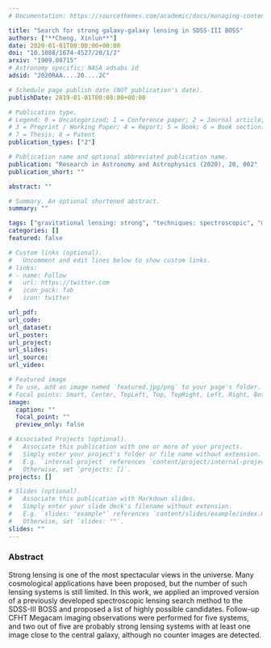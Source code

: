 ```yaml
---
# Documentation: https://sourcethemes.com/academic/docs/managing-content/

title: "Search for strong galaxy-galaxy lensing in SDSS-III BOSS"
authors: ["**Cheng, Xinlun**"]
date: 2020-01-01T00:00:00+00:00
doi: "10.1088/1674-4527/20/1/2"
arxiv: "1909.08715"
# Astronomy specific: NASA adsabs id
adsid: "2020RAA....20....2C"

# Schedule page publish date (NOT publication's date).
publishDate: 2019-01-01T00:00:00+00:00

# Publication type.
# Legend: 0 = Uncategorized; 1 = Conference paper; 2 = Journal article;
# 3 = Preprint / Working Paper; 4 = Report; 5 = Book; 6 = Book section;
# 7 = Thesis; 8 = Patent
publication_types: ["2"]

# Publication name and optional abbreviated publication name.
publication: "Research in Astronomy and Astrophysics (2020), 20, 002"
publication_short: ""

abstract: ""

# Summary. An optional shortened abstract.
summary: ""

tags: ["gravitational lensing: strong", "techniques: spectroscopic", "methods: data analysis"]
categories: []
featured: false

# Custom links (optional).
#   Uncomment and edit lines below to show custom links.
# links:
# - name: Follow
#   url: https://twitter.com
#   icon_pack: fab
#   icon: twitter

url_pdf:
url_code:
url_dataset:
url_poster:
url_project:
url_slides:
url_source:
url_video:

# Featured image
# To use, add an image named `featured.jpg/png` to your page's folder. 
# Focal points: Smart, Center, TopLeft, Top, TopRight, Left, Right, BottomLeft, Bottom, BottomRight.
image:
  caption: ""
  focal_point: ""
  preview_only: false

# Associated Projects (optional).
#   Associate this publication with one or more of your projects.
#   Simply enter your project's folder or file name without extension.
#   E.g. `internal-project` references `content/project/internal-project/index.md`.
#   Otherwise, set `projects: []`.
projects: []

# Slides (optional).
#   Associate this publication with Markdown slides.
#   Simply enter your slide deck's filename without extension.
#   E.g. `slides: "example"` references `content/slides/example/index.md`.
#   Otherwise, set `slides: ""`.
slides: ""
---
```

### Abstract
Strong lensing is one of the most spectacular views in the universe. Many cosmological applications have been proposed, but the number of such lensing systems is still limited. In this work, we applied an improved version of a previously developed spectroscopic lensing search method to the SDSS-III BOSS and proposed a list of highly possible candidates. Follow-up CFHT Megacam imaging observations were performed for five systems, and two out of five are probably strong lensing systems with at least one image close to the central galaxy, although no counter images are detected.
